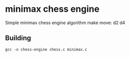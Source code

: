 # minimax chess engine
Simple minimax chess engine algorithm
make move: d2 d4
## Building
```
gcc -o chess-engine chess.c minimax.c
```
